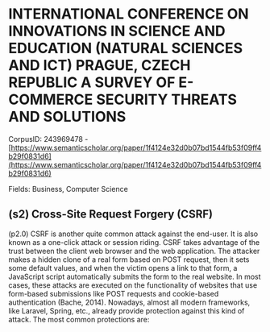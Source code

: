 # INTERNATIONAL CONFERENCE ON INNOVATIONS IN SCIENCE AND EDUCATION (NATURAL SCIENCES AND ICT) PRAGUE, CZECH REPUBLIC A SURVEY OF E-COMMERCE SECURITY THREATS AND SOLUTIONS

CorpusID: 243969478 - [https://www.semanticscholar.org/paper/1f4124e32d0b07bd1544fb53f09ff4b29f0831d6](https://www.semanticscholar.org/paper/1f4124e32d0b07bd1544fb53f09ff4b29f0831d6)

Fields: Business, Computer Science

## (s2) Cross-Site Request Forgery (CSRF)
(p2.0) CSRF is another quite common attack against the end-user. It is also known as a one-click attack or session riding. CSRF takes advantage of the trust between the client web browser and the web application. The attacker makes a hidden clone of a real form based on POST request, then it sets some default values, and when the victim opens a link to that form, a JavaScript script automatically submits the form to the real website. In most cases, these attacks are executed on the functionality of websites that use form-based submissions like POST requests and cookie-based authentication (Bache, 2014). Nowadays, almost all modern frameworks, like Laravel, Spring, etc., already provide protection against this kind of attack. The most common protections are:
